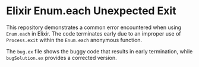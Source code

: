 # Elixir Enum.each Unexpected Exit

This repository demonstrates a common error encountered when using `Enum.each` in Elixir. The code terminates early due to an improper use of `Process.exit` within the `Enum.each` anonymous function.

The `bug.ex` file shows the buggy code that results in early termination, while `bugSolution.ex` provides a corrected version.